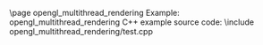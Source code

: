 \page opengl_multithread_rendering Example: opengl_multithread_rendering
C++ example source code:
\include opengl_multithread_rendering/test.cpp
